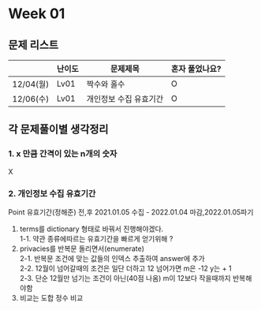 # Week 01

## 문제 리스트

|          | 난이도  | 문제제목   | 혼자 풀었나요? |
|----------|------|--------|----------|
| 12/04(월) | Lv01 | 짝수와 홀수 | O        |
|12/06(수)|Lv01|개인정보 수집 유효기간|O|




## 각 문제풀이별 생각정리
### 1. x 만큼 간격이 있는 n개의 숫자
X
### 2. 개인정보 수집 유효기간

Point 유효기간(정해준) 전,후
2021.01.05 수집 - 2022.01.04 마감,2022.01.05파기
    
1. terms를 dictionary 형태로 바꿔서 진행해야겠다.<br>
1-1. 약관 종류에따르는 유효기간을 빠르게 얻기위해 ?
2. privacies를 반복문 돌리면서(enumerate)<br>
2-1. 반복문 조건에 맞는 값들의 인덱스 추출하여 answer에 추가<br>
2-2. 12월이 넘어갈때의 조건은 일단 더하고 12 넘어가면 m은 -12 y는 + 1<br>
2-3. 단순 12월만 넘기는 조건이 아닌(40점 나옴) m이 12보다 작을때까지 반복해야함
3. 비교는 도합 정수 비교



